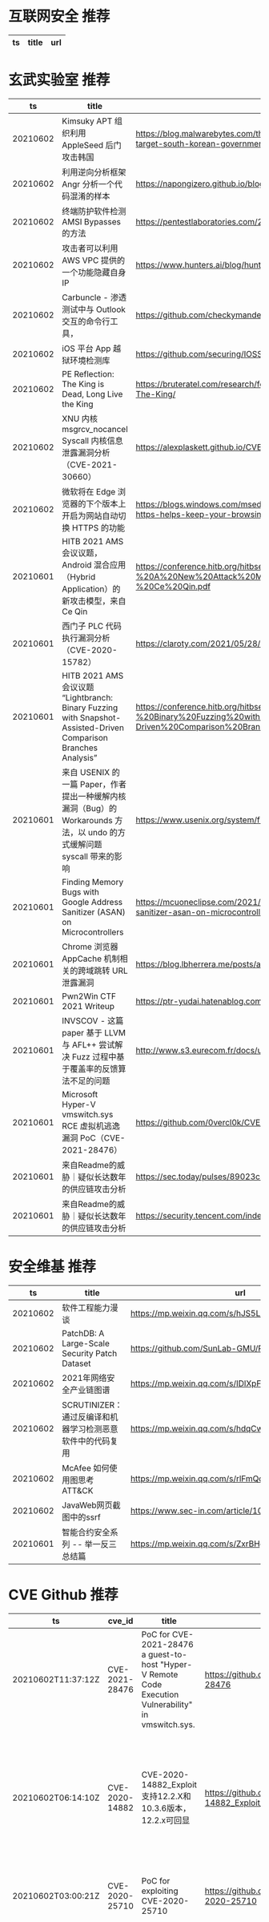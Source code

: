 # 互联网安全 推荐
| ts | title | url| 
| --- | --- | ---| 


# 玄武实验室 推荐
| ts | title | url| 
| --- | --- | ---| 
| 20210602 | Kimsuky APT 组织利用 AppleSeed 后门攻击韩国 | https://blog.malwarebytes.com/threat-analysis/2021/06/kimsuky-apt-continues-to-target-south-korean-government-using-appleseed-backdoor/| 
| 20210602 | 利用逆向分析框架 Angr 分析一个代码混淆的样本 | https://napongizero.github.io/blog/Defeating-Code-Obfuscation-with-Angr| 
| 20210602 | 终端防护软件检测 AMSI Bypasses 的方法 | https://pentestlaboratories.com/2021/06/01/threat-hunting-amsi-bypasses/| 
| 20210602 | 攻击者可以利用 AWS VPC 提供的一个功能隐藏自身 IP | https://www.hunters.ai/blog/hunters-research-detecting-obfuscated-attacker-ip-in-aws| 
| 20210602 | Carbuncle - 渗透测试中与 Outlook 交互的命令行工具， | https://github.com/checkymander/Carbuncle| 
| 20210602 | iOS 平台 App 越狱环境检测库 | https://github.com/securing/IOSSecuritySuite| 
| 20210602 | PE Reflection: The King is Dead, Long Live the King | https://bruteratel.com/research/feature-update/2021/06/01/PE-Reflection-Long-Live-The-King/| 
| 20210602 | XNU 内核 msgrcv_nocancel Syscall 内核信息泄露漏洞分析（CVE-2021-30660） | https://alexplaskett.github.io/CVE-2021-30660/| 
| 20210602 | 微软将在 Edge 浏览器的下个版本上开启为网站自动切换 HTTPS 的功能 | https://blogs.windows.com/msedgedev/2021/06/01/available-for-preview-automatic-https-helps-keep-your-browsing-more-secure/| 
| 20210601 | HITB 2021 AMS 会议议题，Android 混合应用（Hybrid Application）的新攻击模型，来自 Ce Qin | https://conference.hitb.org/hitbsecconf2021ams/materials/D2T1%20-%20A%20New%20Attack%20Model%20for%20Hybrid%20Mobile%20Applications%20-%20Ce%20Qin.pdf| 
| 20210601 | 西门子 PLC 代码执行漏洞分析（CVE-2020-15782） | https://claroty.com/2021/05/28/blog-research-race-to-native-code-execution-in-plcs/| 
| 20210601 | HITB 2021 AMS 会议议题 “Lightbranch: Binary Fuzzing with Snapshot-Assisted-Driven Comparison Branches Analysis” | https://conference.hitb.org/hitbsecconf2021ams/materials/D2T2%20-%20Binary%20Fuzzing%20with%20Snapshot-Assisted-Driven%20Comparison%20Branch%20Analysis%20-%20Kijong%20Son.pdf| 
| 20210601 | 来自 USENIX 的一篇 Paper，作者提出一种缓解内核漏洞（Bug）的 Workarounds 方法，以 undo 的方式缓解问题 syscall 带来的影响 | https://www.usenix.org/system/files/sec21fall-talebi.pdf| 
| 20210601 | Finding Memory Bugs with Google Address Sanitizer (ASAN) on Microcontrollers | https://mcuoneclipse.com/2021/05/31/finding-memory-bugs-with-google-address-sanitizer-asan-on-microcontrollers/| 
| 20210601 | Chrome 浏览器 AppCache 机制相关的跨域跳转 URL 泄露漏洞 | https://blog.lbherrera.me/posts/appcache-forgotten-tales/| 
| 20210601 | Pwn2Win CTF 2021 Writeup | https://ptr-yudai.hatenablog.com/entry/2021/05/31/232507| 
| 20210601 | INVSCOV - 这篇 paper 基于 LLVM 与 AFL++ 尝试解决 Fuzz 过程中基于覆盖率的反馈算法不足的问题 | http://www.s3.eurecom.fr/docs/usenixsec21_fioraldi.pdf| 
| 20210601 | Microsoft Hyper-V vmswitch.sys RCE 虚拟机逃逸漏洞 PoC（CVE-2021-28476） | https://github.com/0vercl0k/CVE-2021-28476| 
| 20210601 | 来自Readme的威胁｜疑似长达数年的供应链攻击分析 | https://sec.today/pulses/89023c4c-9ecc-4a28-82dc-8822e660710b/| 
| 20210601 | 来自Readme的威胁｜疑似长达数年的供应链攻击分析 | https://security.tencent.com/index.php/blog/msg/192| 


# 安全维基 推荐
| ts | title | url| 
| --- | --- | ---| 
| 20210602 | 软件工程能力漫谈 | https://mp.weixin.qq.com/s/hJS5LJRZkMZmHm6g2R_jpw| 
| 20210602 | PatchDB: A Large-Scale Security Patch Dataset | https://github.com/SunLab-GMU/PatchDataset| 
| 20210602 | 2021年网络安全产业链图谱 | https://mp.weixin.qq.com/s/IDlXpFBtX19CE9PLoSgVYA| 
| 20210602 | SCRUTINIZER：通过反编译和机器学习检测恶意软件中的代码复用 | https://mp.weixin.qq.com/s/hdqCwSoXdxAYB8OfL5oJEQ| 
| 20210602 | McAfee 如何使用图思考 ATT&CK | https://mp.weixin.qq.com/s/rlFmQdZZTHUnX2D1JSVtFQ| 
| 20210602 | JavaWeb网页截图中的ssrf | https://www.sec-in.com/article/1080| 
| 20210601 | 智能合约安全系列 -- 举一反三总结篇 | https://mp.weixin.qq.com/s/ZxrBHgZ5a_IuU0nNySIlwA| 


# CVE Github 推荐
| ts | cve_id | title | url | cve_detail| 
| --- | --- | --- | --- | ---| 
| 20210602T11:37:12Z | CVE-2021-28476 | PoC for CVE-2021-28476 a guest-to-host "Hyper-V Remote Code Execution Vulnerability" in vmswitch.sys. | https://github.com/0vercl0k/CVE-2021-28476 | Hyper-V Remote Code Execution Vulnerability| 
| 20210602T06:14:10Z | CVE-2020-14882 | CVE-2020-14882_Exploit 支持12.2.X和10.3.6版本，12.2.x可回显 | https://github.com/nice0e3/CVE-2020-14882_Exploit_Gui | Vulnerability in the Oracle WebLogic Server product of Oracle Fusion Middleware (component: Console). Supported versions that are affected are 10.3.6.0.0, 12.1.3.0.0, 12.2.1.3.0, 12.2.1.4.0 and 14.1.1.0.0. Easily exploitable vulnerability allows unauthenticated attacker with network access via HTTP to compromise Oracle WebLogic Server. Successful attacks of this vulnerability can result in takeover of Oracle WebLogic Server. CVSS 3.1 Base Score 9.8 (Confidentiality, Integrity and Availability impacts). CVSS Vector: (CVSS:3.1/AV:N/AC:L/PR:N/UI:N/S:U/C:H/I:H/A:H).| 
| 20210602T03:00:21Z | CVE-2020-25710 | PoC for exploiting CVE-2020-25710 | https://github.com/JamesGeee/CVE-2020-25710 | A flaw was found in OpenLDAP in versions before 2.4.56. This flaw allows an attacker who sends a malicious packet processed by OpenLDAP to force a failed assertion in csnNormalize23(). The highest threat from this vulnerability is to system availability.| 
| 20210602T03:00:18Z | CVE-2021-32657 | PoC for exploiting CVE-2021-32657 | https://github.com/JamesGeee/CVE-2021-32657 | Nextcloud Server is a Nextcloud package that handles data storage. In versions of Nextcloud Server prior to 10.0.11, 20.0.10, and 21.0.2, a malicious user may be able to break the user administration page. This would disallow administrators to administrate users on the Nextcloud instance. The vulnerability is fixed in versions 19.0.11, 20.0.10, and 21.0.2. As a workaround, administrators can use the OCC command line tool to administrate the Nextcloud users.| 
| 20210602T03:00:13Z | CVE-2021-30498 | PoC for exploiting CVE-2021-30498 | https://github.com/JamesGeee/CVE-2021-30498 | A flaw was found in libcaca. A heap buffer overflow in export.c in function export_tga might lead to memory corruption and other potential consequences.| 
| 20210602T03:00:10Z | CVE-2021-32656 | PoC for exploiting CVE-2021-32656 | https://github.com/JamesGeee/CVE-2021-32656 | Nextcloud Server is a Nextcloud package that handles data storage. A vulnerability in federated share exists in versions prior to 19.0.11, 20.0.10, and 21.0.2. An attacker can gain access to basic information about users of a server by accessing a public link that a legitimate server user added as a federated share. This happens because Nextcloud supports sharing registered users with other Nextcloud servers, which can be done automatically when selecting the %Add server automatically once a federated share was created successfully% setting. The vulnerability is patched in versions 19.0.11, 20.0.10, and 21.0.2 As a workaround, disable %Add server automatically once a federated share was created successfully% in the Nextcloud settings.| 
| 20210602T03:00:09Z | CVE-2021-29252 | PoC for exploiting CVE-2021-29252 | https://github.com/JamesGeee/CVE-2021-29252 | RSA Archer before 6.9 SP1 P1 (6.9.1.1) contains a stored XSS vulnerability. A remote authenticated malicious Archer user with access to modify link name fields could potentially exploit this vulnerability to execute code in a victim%s browser.| 
| 20210602T00:24:54Z | CVE-2021-29447 | Wordpress XXE injection 구축 자동화 및 PoC  | https://github.com/dnr6419/CVE-2021-29447 | Wordpress is an open source CMS. A user with the ability to upload files (like an Author) can exploit an XML parsing issue in the Media Library leading to XXE attacks. This requires WordPress installation to be using PHP 8. Access to internal files is possible in a successful XXE attack. This has been patched in WordPress version 5.7.1, along with the older affected versions via a minor release. We strongly recommend you keep auto-updates enabled.| 
| 20210601T19:16:35Z | CVE-2021-21985 | This script check the CVE-2021-21985 vulnerability and patch on vCenter Server. | https://github.com/mauricelambert/CVE-2021-21985 | The vSphere Client (HTML5) contains a remote code execution vulnerability due to lack of input validation in the Virtual SAN Health Check plug-in which is enabled by default in vCenter Server. A malicious actor with network access to port 443 may exploit this issue to execute commands with unrestricted privileges on the underlying operating system that hosts vCenter Server.| 
| 20210601T18:17:17Z | CVE-2020-11978 | PoC of how to exploit a RCE vulnerability of the example DAGs in Apache Airflow <1.10.11  | https://github.com/pberba/CVE-2020-11978 | | 


# klee on Github 推荐
| ts | title | url | stars | forks| 
| --- | --- | --- | --- | ---| 
| 20210602T03:33:09Z | Create CFGs and compute complexity metrics for Python, C++, and Java code. | https://github.com/hmc-alpaqa/metrinome | 12 | 0| 
| 20210602T00:50:02Z | Dodoco doko? | https://github.com/RiceFT/klee | 0 | 0| 
| 20210601T23:04:32Z | Git Blog | https://github.com/klee30810/klee30810.github.io | 0 | 0| 
| 20210601T21:37:25Z | New portfolio website using react and material ui.  | https://github.com/collinkleest/kleest.io | 1 | 0| 
| 20210601T19:30:43Z | Null | https://github.com/nithinsai263/kleenacademy | 0 | 0| 
| 20210601T15:20:26Z | Config files for my GitHub profile. | https://github.com/MaxKleem/MaxKleem | 0 | 0| 
| 20210601T14:19:44Z | A RISC-V RV32 virtual prototype based on riscv-vp with symbolic execution support | https://github.com/agra-uni-bremen/symex-vp | 1 | 0| 
| 20210601T14:15:46Z | A library for concolic execution of RV32 instruction set simulators | https://github.com/agra-uni-bremen/clover | 0 | 0| 
| 20210601T08:30:57Z | KLEE Symbolic Execution Engine | https://github.com/klee/klee | 1708 | 494| 
| 20210601T02:37:36Z | An open-source Chinese font derived from Fontworks% Klee One. 一款基于 FONTWORKS 的 Klee One 的开源中文字体。 | https://github.com/lxgw/LxgwWenKai | 641 | 15| 


# s2e on Github 推荐
| ts | title | url | stars | forks| 
| --- | --- | --- | --- | ---| 
| 20210602T08:47:12Z | S2E project | https://github.com/romanguerin/S2E | 0 | 0| 


# exploit on Github 推荐
| ts | title | url | stars | forks| 
| --- | --- | --- | --- | ---| 
| 20210602T12:02:59Z | Open-Source Vulnerability Intelligence Center - Unified source of vulnerability, exploit and threat Intelligence feeds | https://github.com/Patrowl/PatrowlHearsData | 24 | 11| 
| 20210602T11:37:55Z | Digital Humanities Tool Kit (DHTK), we propose a new python library whose purpose is to overcome these limitations by providing an intuitive tool for large-scale study of large cultural databases, exploiting state-of-the-art computational methods to support and simplify research in the Digital Humanities. | https://github.com/dpicca/dhtkDoc | 0 | 0| 
| 20210602T11:37:24Z | Simple Exploit | https://github.com/PlinBlin/SExploit | 0 | 0| 
| 20210602T11:29:20Z | The code of Hacking: Art Of Exploitation (2nd Ed.) by Jon Erickson. | https://github.com/J-Melon/ArtOfExp | 0 | 0| 
| 20210602T11:09:03Z | The whole collection of Exploits developed by me (Hacker5preme) | https://github.com/Hacker5preme/Exploits | 1 | 0| 
| 20210602T11:07:27Z | Null | https://github.com/TheCrazzXz/Exploits-Lab | 0 | 0| 
| 20210602T10:14:46Z | Monitoring exploits & references for CVEs | https://github.com/ARPSyndicate/cvemon | 21 | 1| 
| 20210602T10:10:06Z | A collection of more than 140+ tools, scripts, cheatsheets and other loots that I have developed over years for Red Teaming/Pentesting/IT Security audits purposes. Most of them came handy on at least one of my real-world engagements. | https://github.com/mgeeky/Penetration-Testing-Tools | 683 | 165| 
| 20210602T09:48:18Z | RCE Exploit for Gitlab < 13.9.4 | https://github.com/CsEnox/GitLab-Wiki-RCE | 2 | 1| 
| 20210602T09:41:51Z | My Collection of exploits, reverse shells, scripts and more | https://github.com/nop-tech/Pentesting | 0 | 1| 


# backdoor on Github 推荐
| ts | title | url | stars | forks| 
| --- | --- | --- | --- | ---| 
| 20210602T11:05:47Z | A token logger for discord + steals Brave/Chrome passwords and usernames | https://github.com/CUPZYY/Backdoor-Machine | 9 | 1| 
| 20210602T07:56:39Z | A java util to detect backdoor on plguins | https://github.com/abhiram555/AntiBackdoor | 0 | 0| 
| 20210602T06:55:37Z | Null | https://github.com/p0l1t3/backdoor | 0 | 0| 
| 20210602T04:15:41Z | Simple console based Windows key-logger created in C++ | https://github.com/caffene-query/CPP-Key-Logger | 0 | 0| 
| 20210601T22:17:19Z | TrojanZoo provides a universal pytorch platform to conduct security researches (especially backdoor attacks/defenses) of image classification in deep learning. | https://github.com/ain-soph/trojanzoo | 72 | 12| 
| 20210601T19:15:36Z | My personal unique wiki for hacking the router firmware used by (Telia)TG799vac Xtream v17.2-MINT delivered from Technicolor  | https://github.com/wuseman/TG799VAC-XTREME-17.2-MINT | 59 | 17| 
| 20210601T19:06:50Z | Python 3 IRC Bot / Botnet | https://github.com/trackmastersteve/HackServ | 21 | 17| 
| 20210601T18:30:22Z | Null | https://github.com/KoPlayz/BackdoorBot | 0 | 0| 
| 20210601T14:44:05Z | The BinCT backdoor bot https://github.com/BinCT/Protocol-Bot but updated so no fatal code error | https://github.com/XatoriN/Protocol-Bot-Updated | 0 | 0| 
| 20210601T14:36:21Z | PHP 8.1.0-dev Backdoor System Shell Script | https://github.com/flast101/php-8.1.0-dev-backdoor-rce | 6 | 2| 


# fuzz on Github 推荐
| ts | title | url | stars | forks| 
| --- | --- | --- | --- | ---| 
| 20210602T12:04:25Z | Null | https://github.com/s9varesc/url-fuzzing | 1 | 1| 
| 20210602T11:56:43Z | 多旋翼飞行器的模糊PID控制 | https://github.com/redmoon010/fuzzy.PID.control | 1 | 0| 
| 20210602T11:51:26Z | Fuzzy Decision Tree implementation for Python | https://github.com/balins/fuzzytree | 0 | 0| 
| 20210602T11:48:19Z | Null | https://github.com/Pemqqbxbs/fuzzy-octo-guacamole | 0 | 0| 
| 20210602T11:45:49Z | Fuzzy file finding for neovim | https://github.com/cloudhead/neovim-fuzzy | 100 | 13| 
| 20210602T11:36:55Z | 🇰🇷 한국어 특성을 반영한 자동 완성, 일치 검색, 퍼지 검색. auto complete, korean consonant matching, and fuzzy search.  | https://github.com/DarrenKwonDev/autoFuzzy | 0 | 0| 
| 20210602T11:21:48Z | Randomized testing for Go | https://github.com/dvyukov/go-fuzz | 4030 | 233| 
| 20210602T11:13:50Z | Null | https://github.com/RUCer01/fuzzy-system | 0 | 0| 
| 20210602T11:10:29Z | Null | https://github.com/SotwareTesting-Project/Symbolic-Fuzzer | 0 | 2| 
| 20210602T11:03:16Z | Null | https://github.com/mrlazy1708/fuzzy-enigma | 0 | 0| 



# 日更新程序
